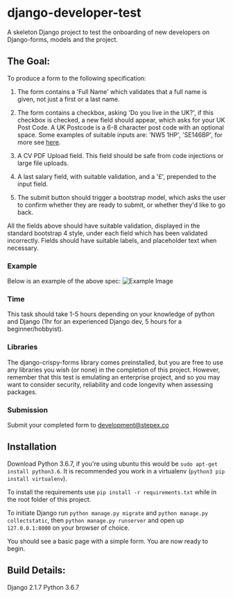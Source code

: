 # django-developer-test
A skeleton Django project to test the onboarding of new developers on Django-forms, models and the project.



## The Goal: 

To produce a form to the following specification:
1. The form contains a 'Full Name' which validates that a full name is given, not just a first or a last name.
2. The form contains a checkbox, asking 'Do you live in the UK?', if this checkbox is checked, a new field should appear, which asks for your UK Post Code.
    A UK Postcode is a 6-8 character post code with an optional space. Some examples of suitable inputs are: 'NW5 1HP', 'SE146BP', for more see [here](https://en.wikipedia.org/wiki/Postcodes_in_the_United_Kingdom#Formatting).
    
3. A CV PDF Upload field. This field should be safe from code injections or large file uploads.
4. A last salary field, with suitable validation, and a '£', prepended to the input field.
5. The submit button should trigger a bootstrap model, which asks the user to confirm whether they are ready to submit, or whether they'd like to go back.

All the fields above should have suitable validation, displayed in the standard bootstrap 4 style, under each field which has been validated incorrectly. Fields should have suitable labels, and placeholder text when necessary.

### Example
Below is an example of the above spec:
![Example Image](https://i.imgur.com/cjekxta.png)
### Time
This task should take 1-5 hours depending on your knowledge of python and Django (1hr for an experienced Django dev, 5 hours for a beginner/hobbyist).

### Libraries
The django-crispy-forms library comes preinstalled, but you are free to use any libraries you wish (or none) in the completion of this project. 
However, remember that this test is emulating an enterprise project, and so you may want to consider security, reliability and code longevity when assessing packages.

### Submission
Submit your completed form to [development@stepex.co](mailto:development@stepex.co)

## Installation
Download Python 3.6.7, if you're using ubuntu this would be `sudo apt-get install python3.6`.
It is recommended you work in a virtualenv (`python3 pip install virtualenv`).

To install the requirements use `pip install -r requirements.txt` while in the root folder of this project.

To initiate Django run `python manage.py migrate` and `python manage.py collectstatic`, then `python manage.py runserver` and open up `127.0.0.1:8000` on your browser of choice.

You should see a basic page with a simple form. You are now ready to begin.

## Build Details:

Django 2.1.7
Python 3.6.7


